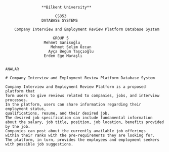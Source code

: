					**Bilkent University**

					      CS353
					DATABASE SYSTEMS

		Company Interview and Employment Review Platform Database System

					     GROUP 5
					 Mehmet Sanisoğlu
				        Mehmet Selim Özcan
				       Ayça Begüm Taşçıoğlu
					 Erdem Ege Maraşlı


	ANALAR

	# Company Interview and Employment Review Platform Database System

  	Company Interview and Employment Review Platform is a proposed platform that
	form users to give reviews related to companies, jobs, and interview processes.
	In the platform, users can share information regarding their employment status,
	qualifications, resume, and their desired job.
	The desired job specification can include fundamental information
	about the salary, job title, position, job location, benefits provided by the job.
	Companies can post about the currently available job offerings
	within their ranks with the pre-requirements they are looking for.
	The platform, in turn, provides the employees and employment seekers
	with possible job suggestions.
